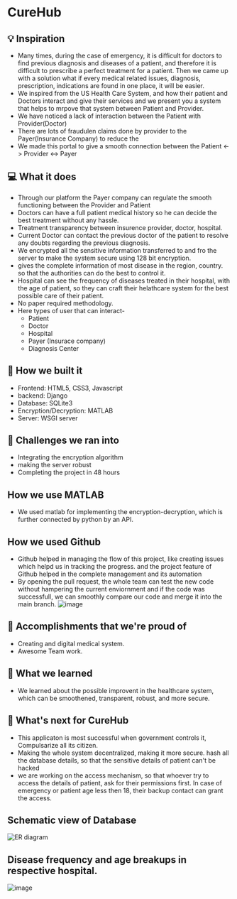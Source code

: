 # CureHub

## 💡 Inspiration
- Many times, during the case of emergency, it is difficult for doctors to find previous diagnosis and diseases of a patient, and therefore it is difficult to prescribe a perfect treatment for a patient. Then we came up with a solution what if every medical related issues, diagnosis, prescription, indications are found in one place, it will be easier. 
- We inspired from the US Health Care System, and how their patient and Doctors interact and give their services and we present you a system that helps to mrpove that system between Patient and Provider.
- We have noticed a lack of interaction between the Patient with Provider(Doctor)
- There are lots of fraudulen claims done by provider to the Payer(Insurance Company) to reduce the
- We made this portal to give a smooth connection between the Patient <-> Provider <-> Payer
 

## 💻 What it does
- Through our platform the Payer company can regulate the smooth functioning between the Provider and Patient
- Doctors can have a full patient medical history so he can decide the best treatment without any hassle. 
- Treatment transparency between insurence provider, doctor, hospital.
- Current Doctor can contact the previous doctor of the patient to resolve any doubts regarding the previous diagnosis.
- We encrypted all the sensitive information transferred to and fro the server to make the system secure using 128 bit encryption.
- gives the complete information of most disease in the region, country. so that the authorities can do the best to control it.
- Hospital can see the frequency of diseases treated in their hospital, with the age of patient, so they can craft their helathcare system for the best possible care of their patient.
- No paper required methodology.
- Here types of user that can interact-
  - Patient
  - Doctor
  - Hospital 
  - Payer (Insurace company)
  - Diagnosis Center

## 🔨 How we built it
- Frontend: HTML5, CSS3, Javascript
- backend: Django
- Database: SQLite3
- Encryption/Decryption: MATLAB
- Server: WSGI server


## 🧠 Challenges we ran into
- Integrating the encryption algorithm
- making the server robust 
- Completing the project in 48 hours

## How we use MATLAB
- We used matlab for implementing the encryption-decryption, which is further connected by python by an API.

## How we used Github
- Github helped in managing the flow of this project, like creating issues which helpd us in tracking the progress. and the project feature of Github helped in the complete management and its automation
- By opening the pull request, the whole team can test the new code without hampering the current enviornment and if the code was successfull, we can smoothly compare our code and merge it into the main branch.
![image](https://user-images.githubusercontent.com/76921082/160286949-0b438f4d-f52e-428f-9347-de06c4c7984e.png)

## 🏅 Accomplishments that we're proud of
- Creating and digital medical system.
- Awesome Team work.


## 📖 What we learned
- We learned about the possible improvent in the healthcare system, which can be smoothened, transparent, robust, and more secure.


## 🚀 What's next for CureHub
- This applicaton is most successful when government controls it, Compulsarize all its citizen.
- Making the whole system decentralized, making it more secure. hash all the database details, so that the sensitive details of patient can't be hacked
- we are working on the access mechanism, so that whoever try to access the details of patient, ask for their permissions first. In case of emergency or patient age less then 18, their backup contact can grant the access.

## Schematic view of Database
![ER diagram](https://user-images.githubusercontent.com/76921082/160286609-ae848483-def6-4cf5-b856-1b4fe82eba29.png)

## Disease frequency and age breakups in respective hospital.
![image](https://user-images.githubusercontent.com/76921082/160286679-3ccbcca7-cfa0-4eb5-841f-27696b732d07.png)

